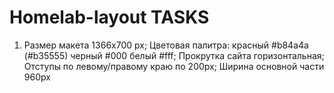 # Homelab-layout TASKS
1) Размер макета 1366х700 px;
   Цветовая палитра: красный #b84a4a (#b35555)
                     черный #000
                     белый #fff;
   Прокрутка сайта горизонтальная;
   Отступы по левому/правому краю по 200рх;
   Ширина основной части 960рх
